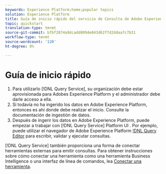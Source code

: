 ```yaml
---
keywords: Experience Platform;home;popular topics
solution: Experience Platform
title: Guía de inicio rápido del servicio de Consulta de Adobe Experience Platform
topic: quickstart
translation-type: tm+mt
source-git-commit: bfbf2074a9dcadd809de043d62f7d2ddaa7c7b31
workflow-type: tm+mt
source-wordcount: '120'
ht-degree: 0%

---
```



# Guía de inicio rápido

1. Para utilizarlo [!DNL Query Service], su organización debe estar aprovisionada para Adobes Experience Platform y el administrador debe darle acceso a ella.
2. Si todavía no ha ingerido los datos en Adobe Experience Platform, entonces es ahí donde debe realizar el inicio. Consulte la documentación de ingestión de datos.
3. Después de ingerir los datos en Adobe Experience Platform, puede empezar a trabajar con [!DNL Query Service] Platform UI [](ui/overview.md). Por ejemplo, puede utilizar el navegador de Adobe Experience Platform [!DNL Query Editor](ui/user-guide.md) para escribir, validar y ejecutar consultas.


[!DNL Query Service] también proporciona una forma de conectar herramientas externas para emitir consultas. Para obtener instrucciones sobre cómo conectar una herramienta como una herramienta Business Intelligence o una interfaz de línea de comandos, lea [Conectar una herramienta](clients/overview.md).

